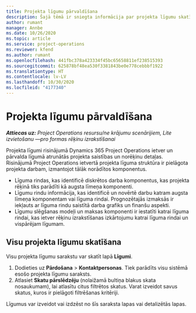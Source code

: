 ```yaml
---
title: Projekta līgumu pārvaldīšana
description: Šajā tēmā ir sniegta informācija par projekta līgumu skatīšanu.
author: rumant
manager: Annbe
ms.date: 10/26/2020
ms.topic: article
ms.service: project-operations
ms.reviewer: kfend
ms.author: rumant
ms.openlocfilehash: 441fbc378a423334f45bc65658811ef238515393
ms.sourcegitcommit: 625878bf48ea530f3381843be0e778cebbbf1922
ms.translationtype: HT
ms.contentlocale: lv-LV
ms.lasthandoff: 10/30/2020
ms.locfileid: "4177340"
---
```

# <a name="manage-project-contracts"></a>Projekta līgumu pārvaldīšana

_**Attiecas uz:** Project Operations resursu/ne krājumu scenārijiem, Lite izvietošanu —pro formas rēķinu izrakstīšanai_

Projekta līgumi risinājumā Dynamics 365 Project Operations ietver un pārvalda līgumā atrunātās projekta saistības un norēķinu detaļas. Risinājumā Project Operations ietvertā projekta līguma struktūra ir pielāgota projekta darbam, izmantojot tālāk norādītos komponentus.

- Līguma rindas, kas identificē diskrētos darba komponentus, kas projekta rēķinā tiks parādīti kā augsta līmeņa komponenti.
- Līgumu rindu informācija, kas identificē un novērtē darbu katram augsta līmeņa komponentam vai līguma rindai. Prognozētajās izmaksās ir iekļauts ar līguma rindu saistītā darba grafiks un finanšu aspekti.
- Līgumu slēgšanas modeļi un maksas komponenti ir iestatīti katrai līguma rindai, kas ietver rēķinu izrakstīšanas izkārtojumu katrai līguma rindai un vispārējam līgumam.

## <a name="view-all-project-based-contracts"></a>Visu projekta līgumu skatīšana

Visu projekta līgumu sarakstu var skatīt lapā **Līgumi**. 

1. Dodieties uz **Pārdošana** > **Kontaktpersonas**. Tiek parādīts visu sistēmā esošo projekta līgumu saraksts. 
2. Atlasiet **Skatu pārslēdzēju** (nolaižamā bultiņa blakus skata nosaukumam), lai atlasītu citus filtrētos skatus. Varat izveidot savus skatus, kuros ir pielāgoti filtrēšanas kritēriji.

Līgumus var izveidot vai izdzēst no šīs saraksta lapas vai detalizētās lapas.
